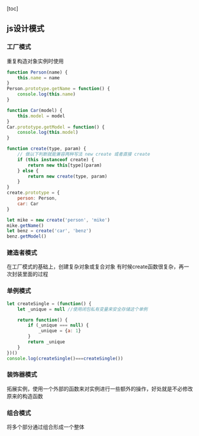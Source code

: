 [toc]
## js设计模式
### 工厂模式
重复构造对象实例时使用
```javascript cmd='node'
function Person(name) {
    this.name = name
}
Person.prototype.getName = function() {
    console.log(this.name)
}

function Car(model) {
    this.model = model
}
Car.prototype.getModel = function() {
    console.log(this.model)
}

function create(type, param) {
    // 做以下判断就能兼容两种写法 new create 或者直接 create
    if (this instanceof create) {
        return new this[type](param)
    } else {
        return new create(type, param)
    }
}
create.prototype = {
    person: Person,
    car: Car
}

let mike = new create('person', 'mike')
mike.getName()
let benz = create('car', 'benz')
benz.getModel()
```

### 建造者模式
在工厂模式的基础上，创建复杂对象或复合对象
有时候create函数很复杂，再一次封装里面的过程

### 单例模式
```javascript cmd='node'
let createSingle = (function() {
    let _unique = null //使用闭包私有变量来安全存储这个单例

    return function() {
        if (_unique === null) {
            _unique = {a: 1}
        }
        return _unique
    }
})()
console.log(createSingle()===createSingle())
```

### 装饰器模式
拓展实例，使用一个外部的函数来对实例进行一些额外的操作，好处就是不必修改原来的构造函数

### 组合模式
将多个部分通过组合形成一个整体